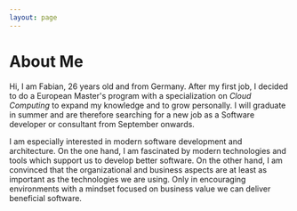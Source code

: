 ```yaml
---
layout: page
---
```


# About Me

Hi, I am Fabian, 26 years old and from Germany. After my first job, I decided to do a European Master's program with a specialization on _Cloud Computing_ to expand my knowledge and to grow personally. I will graduate in summer and are therefore searching for a new job as a Software developer or consultant from September onwards.

I am especially interested in modern software development and architecture. On the one hand, I am fascinated by modern technologies and tools which support us to develop better software. On the other hand, I am convinced that the organizational and business aspects are at least as important as the technologies we are using. Only in encouraging environments with a mindset focused on business value we can deliver beneficial software.

<!-- asda -->




